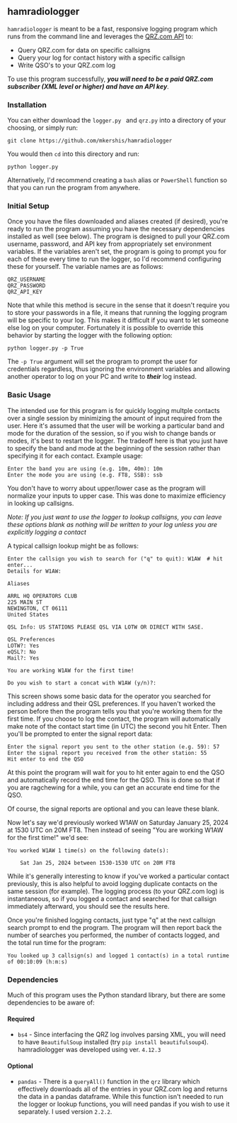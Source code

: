## hamradiologger
`hamradiologger` is meant to be a fast, responsive logging program which runs from the command line and leverages the [QRZ.com API](https://www.qrz.com/docs/logbook30/api) to:

*   Query QRZ.com for data on specific callsigns
*   Query your log for contact history with a specific callsign
*   Write QSO's to your QRZ.com log

To use this program successfully, *__you will need to be a paid QRZ.com subscriber (XML level or higher) and have an API key__*.

### Installation

You can either download the `logger.py ` and `qrz.py` into a directory of your choosing, or simply run:

```
git clone https://github.com/mkershis/hamradiologger
```
You would then `cd` into this directory and run:
```
python logger.py
```
Alternatively, I'd recommend creating a `bash` alias or `PowerShell` function so that you can run the program from anywhere.

### Initial Setup

Once you have the files downloaded and aliases created (if desired), you're ready to run the program assuming you have the necessary dependencies installed as well (see below). The program is designed to pull your QRZ.com username, password, and API key from appropriately set environment variables. If the variables aren't set, the program is going to prompt you for each of these every time to run the logger, so I'd recommend configuring these for yourself. The variable names are as follows:
```
QRZ_USERNAME
QRZ_PASSWORD
QRZ_API_KEY
```
Note that while this method is secure in the sense that it doesn't require you to store your passwords in a file, it means that running the logging program will be specific to your log. This makes it difficult if you want to let someone else log on your computer. Fortunately it is possible to override this behavior by starting the logger with the following option:
```
python logger.py -p True
```
The `-p True` argument will set the program to prompt the user for credentials regardless, thus ignoring the environment variables and allowing another operator to log on your PC and write to *__their__* log instead.

### Basic Usage
The intended use for this program is for quickly logging multple contacts over a single session by minimizing the amount of input required from the user. Here it's assumed that the user will be working a particular band and mode for the duration of the session, so if you wish to change bands or modes, it's best to restart the logger. The tradeoff here is that you just have to specify the band and mode at the beginning of the session rather than specifying it for each contact. Example usage:
```
Enter the band you are using (e.g. 10m, 40m): 10m
Enter the mode you are using (e.g. FT8, SSB): ssb
```
You don't have to worry about upper/lower case as the program will normalize your inputs to upper case. This was done to maximize efficiency in looking up callsigns.

*Note: If you just want to use the logger to lookup callsigns, you can leave these options blank as nothing will be written to your log unless you are explicitly logging a contact*

A typical callsign lookup might be as follows:

```
Enter the callsign you wish to search for ("q" to quit): W1AW  # hit enter...
Details for W1AW:

Aliases

ARRL HQ OPERATORS CLUB
225 MAIN ST
NEWINGTON, CT 06111
United States

QSL Info: US STATIONS PLEASE QSL VIA LOTW OR DIRECT WITH SASE.

QSL Preferences
LOTW?: Yes
eQSL?: No
Mail?: Yes

You are working W1AW for the first time!

Do you wish to start a concat with W1AW (y/n)?:
```
This screen shows some basic data for the operator you searched for including address and their QSL preferences. If you haven't worked the person before then the program tells you that you're working them for the first time. If you choose to log the contact, the program will automatically make note of the contact start time (in UTC) the second you hit Enter. Then you'll be prompted to enter the signal report data:
```
Enter the signal report you sent to the other station (e.g. 59): 57
Enter the signal report you received from the other station: 55
Hit enter to end the QSO
```
At this point the program will wait for you to hit enter again to end the QSO and automatically record the end time for the QSO. This is done so that if you are ragchewing for a while, you can get an accurate end time for the QSO. 

Of course, the signal reports are optional and you can leave these blank.

Now let's say we'd previously worked W1AW on Saturday January 25, 2024 at 1530 UTC on 20M FT8. Then instead of seeing "You are working W1AW for the first time!" we'd see:

```
You worked W1AW 1 time(s) on the following date(s):

    Sat Jan 25, 2024 between 1530-1530 UTC on 20M FT8
```
While it's generally interesting to know if you've worked a particular contact previously, this is also helpful to avoid logging duplicate contacts on the same session (for example). The logging process (to your QRZ.com log) is instantaneous, so if you logged a contact and searched for that callsign immediately afterward, you should see the results here.

Once you're finished logging contacts, just type "q" at the next callsign search prompt to end the program. The program will then report back the number of searches you performed, the number of contacts logged, and the total run time for the program:
```
You looked up 3 callsign(s) and logged 1 contact(s) in a total runtime of 00:10:09 (h:m:s)
```
### Dependencies
Much of this program uses the Python standard library, but there are some dependencies to be aware of:
#### Required
* `bs4` - Since interfacing the QRZ log involves parsing XML, you will need to have `BeautifulSoup` installed (try ```pip install beautifulsoup4```). hamradiologger was developed using ver. `4.12.3`
#### Optional
*   `pandas` - There is a `queryAll()` function in the `qrz` library which effectively downloads all of the entries in your QRZ.com log and returns the data in a pandas dataframe. While this function isn't needed to run the logger or lookup functions, you will need pandas if you wish to use it separately. I used version `2.2.2`.